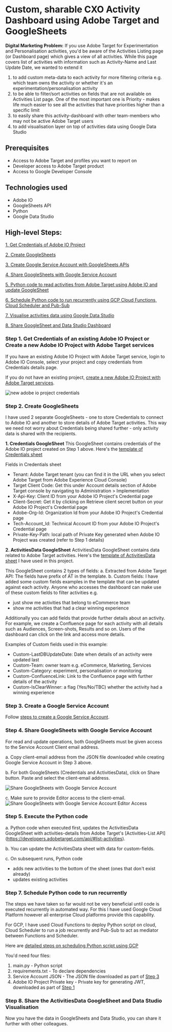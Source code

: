 
# Custom, sharable CXO Activity Dashboard using Adobe Target and GoogleSheets

**Digital Marketing Problem:** If you use Adobe Target for Experimentation and Personalisation activities, you'd be aware of the Activities Listing page (or Dashboard page) which gives a view of all activities. While this page covers list of activities with information such as Activity-Name and Last Update Date, we wanted to extend it
1. to add custom meta-data to each activity for more filtering criteria e.g. which team owns the activity or whether it's an experimentation/personalisation activity
2. to be able to filter/sort activities on fields that are not available on Activities List page. One of the most important one is Priority - makes life much easier to see all the activities that have priorities higher than a specific limit
3. to easily share this activity-dashboard with other team-members who may not be active Adobe Target users
4. to add visualisation layer on top of activities data using Google Data Studio
 
## Prerequisites
- Access to Adobe Target and profiles you want to report on
- Developer access to Adobe Target product
- Access to  Google Developer Console

## Technologies used
- Adobe IO
- GoogleSheets API
- Python
- Google Data Studio


## High-level Steps:
[1. Get Credentials of Adobe IO Project](#step1)

[2. Create GoogleSheets](#step2)

[3. Create Google Service Account with GoogleSheets APIs](#step3)

[4. Share GoogleSheets with Google Service Account](#step4)

[5. Python code to read activities from Adobe Target using Adobe IO and update GoogleSheet](#step5)

[6. Schedule Python code to run recurrently using GCP Cloud Functions, Cloud Scheduler and Pub-Sub](#step6)

[7. Visualise activities data using Google Data Studio](#step7)

[8. Share GoogleSheet and Data Studio Dashboard](#step8)


### <a name="step1"></a> Step 1. Get Credentials of an existing Adobe IO Project or Create a new Adobe IO Project with Adobe Target services
If you have an existing Adobe IO Project with Adobe Target service, login to Adobe IO Console, select your project and copy credentials from Credentials details page.

If you do not have an existing project,  [create a new Adobe IO Project with Adobe Target services](https://github.com/pierian-co/custom-cxo-activity-dashboard-adobe-target-googlesheets/blob/main/create_adobeioproject_target.md).

![new adobe io project credentials](https://user-images.githubusercontent.com/71815964/104573955-6a404700-564d-11eb-9711-a1f47cf99454.png)


### <a name="step2"></a> Step 2. Create GoogleSheets
I have used 2 separate GoogleSheets - one to store Credentials to connect to Adobe IO and another to store details of Adobe Target activities. This way we need not worry about Credentials being shared further - only activity data is shared with the recipients. 

**1. Credentials GoogleSheet** 
This GoogleSheet contains credentials of the Adobe IO project created on Step 1 above. Here's the [template of Credentials sheet](https://docs.google.com/spreadsheets/d/1nkF3EE3WL0UGhtFFFxjhG1OkDKyGSIBuW6Fd3kcmJa4/edit?usp=sharing)

Fields in Credentials sheet
- Tenant: Adobe Target tenant (you can find it in the URL when you select Adobe Target from Adobe Experience Cloud Console)
- Target Client Code: Get this under Account details section of Adobe Target console by navigating to Administration > Implementation 
- X-Api-Key: Client ID from your Adobe IO Project's Credential page
- Client-Secret: Get it by clicking on Retrieve client secret button on your Adobe IO Project's Credential page
- Adobe-Org-Id: Organization Id from your Adobe IO Project's Credential page
- Tech-Account_Id: Technical Account ID from your Adobe IO Project's Credential page
- Private-Key-Path: local path of Private Key generated when Adobe IO Project was created (refer to Step 1 details)

**2. ActivitiesData GoogleSheet**
ActivitiesData GoogleSheet contains data related to Adobe Target activities. Here's the [template of ActivitiesData sheet](https://docs.google.com/spreadsheets/d/1lk5btAUQAwO6IfaA4UeqSIF29wnC7zNNvsA_Dyoophw/edit?usp=sharing) I have used in this project.

This GoogleSheet contains 2 types of fields:
a. Extracted from Adobe Target API: The fields have prefix of AT in the template.
b. Custom fields: I have added some custom fields examples in the template that can be updated against each activity. Anyone who accesses the dashboard can make use of these custom fields to filter activities e.g. 
- just show me activities that belong to eCommerce team
- show me activities that had a clear winning experience

Additionally you can add fields that provide further details about an activity. For example, we create a Confluence page for each activity with all details such as Audiences, Screen-shots, Results and so on. Users of the dashboard can click on the link and access more details.

Examples of Custom fields used in this example:
- Custom-LastDBUpdateDate: Date when details of an activity were updated last
- Custom-Team: owner team e.g. eCommerce, Marketing, Services
- Custom-Category: experiment, personalisation or monitoring
- Custom-ConfluenceLink: Link to the Confluence page with further details of the activity
- Custom-IsClearWinner: a flag (Yes/No/TBC) whether the activity had a winning experience


### <a name="step3"></a> Step 3. Create a Google Service Account

Follow [steps to create a Google Service Account](https://github.com/pierian-co/custom-cxo-activity-dashboard-adobe-target-googlesheets/blob/main/create_googleserviceaccount.md). 

### <a name="step4"></a> Step 4. Share GoogleSheets with Google Service Account

For read and update operations, both GoogleSheets must be given access to the Service Account Client email address.

a. Copy client-email address from the JSON file downloaded while creating Google Service Account in Step 3 above.

b. For both GoogleSheets (Credentials and ActivitiesData), click on Share button. Paste and select the client-email address.

![Share GoogleSheets with Google Service Account](https://user-images.githubusercontent.com/71815964/104570760-3b74a180-564a-11eb-97ae-899c8aebaaa9.png)

c. Make sure to provide Editor access to the client-email.
![Share GoogleSheets with Google Service Account Editor Access](https://user-images.githubusercontent.com/71815964/104573412-c3f44180-564c-11eb-81ce-c528fa7eb422.png)

### <a name="step5"></a> Step 5. Execute the Python code

a. Python code when executed first, updates the ActivitiesData GoogleSheet with activities-details from Adobe Target's [Activities-List API] (https://developers.adobetarget.com/api/#list-activities).

b. You can update the ActivitiesData sheet with data for custom-fields.

c. On subsequent runs, Python code
- adds new activities to the bottom of the sheet (ones that don't exist already)
- updates existing activities

### <a name="step7"></a> Step 7. Schedule Python code to run recurrently

The steps we have taken so far would not be very beneficial until code is executed recurrently in automated way. For this I have used Google Cloud Platform however all enterprise Cloud platforms provide this capability.

For GCP, I have used Cloud Functions to deploy Python script on cloud, Cloud Scheduler to run a job recurrently and Pub-Sub to act as mediator between Functions and Scheduler.

Here are [detailed steps on scheduling Python script using GCP](https://github.com/pierian-co/execute-python-script-recurrently-gcp)

You'd need four files:
1. main.py - Python script
2. requirements.txt - To declare dependencies
3. Service Account JSON - The JSON file downloaded as part of [Step 3](#step3)
4. Adobe IO Project Private key - Private key for generating JWT, downloaded as part of [Step 1](#step1)

### <a name="step8"></a> Step 8. Share the ActivitiesData GoogleSheet and Data Studio Visualisation

Now you have the data in GoogleSheets and Data Studio, you can share it further with other colleagues.

